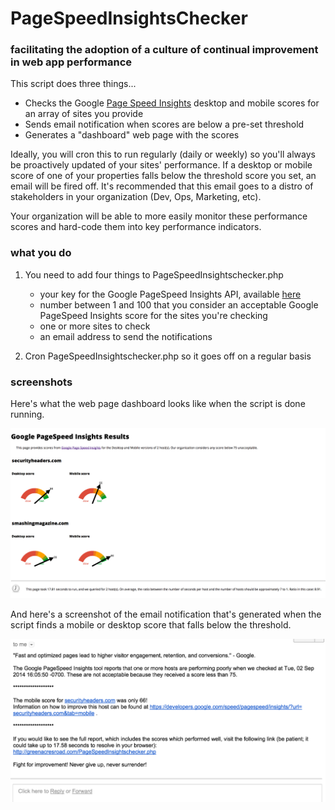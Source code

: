 # PageSpeedInsightsChecker



### facilitating the adoption of a culture of continual improvement in web app performance

This script does three things...

* Checks the Google [Page Speed Insights](https://developers.google.com/speed/pagespeed/insights/) desktop and mobile scores for an array of sites you provide
* Sends email notification when scores are below a pre-set threshold
* Generates a "dashboard" web page with the scores

Ideally, you will cron this to run regularly (daily or weekly) so you'll always be proactively updated of your sites' performance. If a desktop or mobile score of one of your properties falls below the threshold score you set, an email will be fired off. It's recommended that this email goes to a distro of stakeholders in your organization (Dev, Ops, Marketing, etc).

Your organization will be able to more easily monitor these performance scores and hard-code them into key performance indicators. 

### what you do

1. You need to add four things to PageSpeedInsightschecker.php

   * your key for the Google PageSpeed Insights API, available [here](https://developers.google.com/speed/docs/insights/v1/getting_started)
   * number between 1 and 100 that you consider an acceptable Google PageSpeed Insights score for the sites you're checking
   * one or more sites to check
   * an email address to send the notifications

2. Cron PageSpeedInsightschecker.php so it goes off on a regular basis

### screenshots

Here's what the web page dashboard looks like when the script is done running.

![example of PageSpeedInsightsChecker dashboard](https://github.com/cqueern/PageSpeedInsightsChecker/blob/master/PSIC-dashboard-example.png)

And here's a screenshot of the email notification that's generated when the script finds a mobile or desktop score that falls below the threshold.

![example of PageSpeedInsightsChecker email notification](https://github.com/cqueern/PageSpeedInsightsChecker/blob/master/PSIC-email-notification-example.png)


